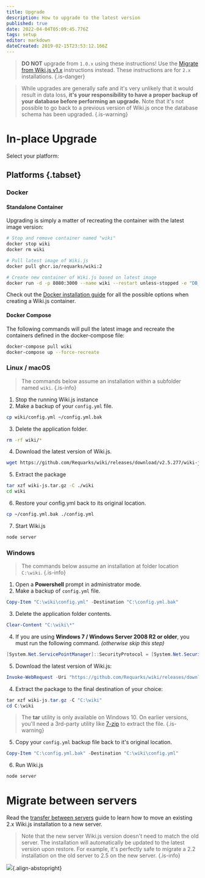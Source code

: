 ```yaml
---
title: Upgrade
description: How to upgrade to the latest version
published: true
date: 2022-04-04T05:09:45.776Z
tags: setup
editor: markdown
dateCreated: 2019-02-15T23:53:12.166Z
---
```


> **DO NOT** upgrade from `1.0.x` using these instructions! Use the [Migrate from Wiki.js v1.x](/install/migrate) instructions instead. These instructions are for `2.x` installations.
{.is-danger}

> While upgrades are generally safe and it's very unlikely that it would result in data loss, **it's your responsibility to have a proper backup of your database before performing an upgrade.** Note that it's not possible to go back to a previous version of Wiki.js once the database schema has been upgraded.
{.is-warning}

# In-place Upgrade

Select your platform:

## Platforms {.tabset}

### Docker <i class="mdi mdi-docker"></i>

#### Standalone Container

Upgrading is simply a matter of recreating the container with the latest image version:

```bash
# Stop and remove container named "wiki"
docker stop wiki
docker rm wiki

# Pull latest image of Wiki.js
docker pull ghcr.io/requarks/wiki:2

# Create new container of Wiki.js based on latest image
docker run -d -p 8080:3000 --name wiki --restart unless-stopped -e "DB_TYPE=mysql" -e "DB_HOST=db" -e "DB_PORT=3306" -e "DB_USER=wikijs" -e "DB_PASS=wikijsrocks" -e "DB_NAME=wiki" ghcr.io/requarks/wiki:2
```

Check out the [Docker installation guide](/install/docker) for all the possible options when creating a Wiki.js container.

#### Docker Compose

The following commands will pull the latest image and recreate the containers defined in the docker-compose file:

```bash
docker-compose pull wiki
docker-compose up --force-recreate
```

### Linux / macOS <i class="mdi mdi-ubuntu"></i>

> The commands below assume an installation within a subfolder named `wiki`.
{.is-info}

1) Stop the running Wiki.js instance
2) Make a backup of your `config.yml` file.
  ```bash
  cp wiki/config.yml ~/config.yml.bak
  ```
3) Delete the application folder.
  ```bash
  rm -rf wiki/*
  ```
4) Download the latest version of Wiki.js.
  ```bash
  wget https://github.com/Requarks/wiki/releases/download/v2.5.277/wiki-js.tar.gz
  ```
5) Extract the package
  ```bash
  tar xzf wiki-js.tar.gz -C ./wiki
  cd wiki
  ```
6) Restore your config.yml back to its original location.
  ```bash
  cp ~/config.yml.bak ./config.yml
  ```
7) Start Wiki.js
  ```bash
  node server
  ```

### Windows <i class="mdi mdi-microsoft-windows"></i>

> The commands below assume an installation at folder location `C:\wiki`.
{.is-info}

1. Open a **Powershell** prompt in administrator mode.
1. Make a backup of `config.yml` file.
  ```powershell
  Copy-Item "C:\wiki\config.yml" -Destination "C:\config.yml.bak"
  ```
3. Delete the application folder contents.
  ```powershell
  Clear-Content "C:\wiki\*"
  ```
4. If you are using **Windows 7 / Windows Server 2008 R2 or older**, you must run the following command. *(otherwise skip this step)*
  ```powershell
  [System.Net.ServicePointManager]::SecurityProtocol = [System.Net.SecurityProtocolType]::Tls12
  ```
5. Download the latest version of Wiki.js:
  ```powershell
  Invoke-WebRequest -Uri "https://github.com/Requarks/wiki/releases/download/v2.5.277/wiki-js-windows.tar.gz" -OutFile "wiki-js.tar.gz"
  ```

4. Extract the package to the final destination of your choice:
  ```powershell
  tar xzf wiki-js.tar.gz -C "C:\wiki"
  cd C:\wiki
  ```
  > The **tar** utility is only available on Windows 10. On earlier versions, you'll need a 3rd-party utility like [7-zip](https://www.7-zip.org/) to extract the file.
  {.is-warning}
5. Copy your `config.yml` backup file back to it's original location.
  ```powershell
  Copy-Item "C:\config.yml.bak" -Destination "C:\wiki\config.yml"
  ```
6. Run Wiki.js
  ```powershell
  node server
  ```
  
# Migrate between servers

Read the [transfer between servers](/install/transfer) guide to learn how to move an existing 2.x Wiki.js installation to a new server.

> Note that the new server Wiki.js version doesn't need to match the old server. The installation will automatically be updated to the latest version upon restore. For example, it's perfectly safe to migrate a 2.2 installation on the old server to 2.5 on the new server.
{.is-info}

![](https://a.icons8.com/YTSPoggQ/4CQtQD/svg.svg){.align-abstopright}
